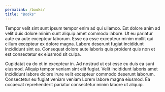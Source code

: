 ```yaml
---
permalink: /books/
title: "Books"
---
```


Tempor velit sint sunt ipsum tempor enim ad qui ullamco. Est dolore anim ad velit duis dolore minim sunt aliquip amet commodo labore. Ut eu pariatur aute ea aute excepteur laborum. Esse ea esse excepteur minim mollit qui cillum excepteur ex dolore magna. Labore deserunt fugiat incididunt incididunt sint ea. Consequat dolore aute laboris quis proident quis non et est consectetur ex eiusmod sit culpa.

Cupidatat ea do et in excepteur in. Ad nostrud ut est esse eu duis ea sunt eiusmod. Aliquip tempor veniam sint elit fugiat. Velit incididunt laboris amet incididunt labore dolore irure velit excepteur commodo deserunt laborum. Consectetur eu fugiat veniam veniam Lorem labore magna eiusmod. Ea occaecat reprehenderit pariatur consectetur minim labore ut aliquip.
